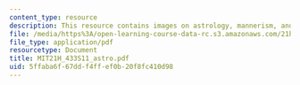 ```yaml
---
content_type: resource
description: This resource contains images on astrology, mannerism, and anatomy.
file: /media/https%3A/open-learning-course-data-rc.s3.amazonaws.com/21h-433-the-age-of-reason-europe-from-the-17th-to-the-early-19th-centuries-spring-2011/5ffaba6f67ddf4ffef0b20f8fc410d98_MIT21H_433S11_astro.pdf
file_type: application/pdf
resourcetype: Document
title: MIT21H_433S11_astro.pdf
uid: 5ffaba6f-67dd-f4ff-ef0b-20f8fc410d98
---
```


